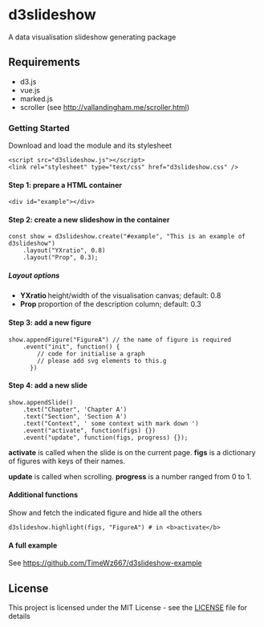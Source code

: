 # d3slideshow

A data visualisation slideshow generating package


## Requirements

- d3.js
- vue.js
- marked.js
- scroller (see http://vallandingham.me/scroller.html)

### Getting Started

Download and load the module and its stylesheet

```
<script src="d3slideshow.js"></script>
<link rel="stylesheet" type="text/css" href="d3slideshow.css" />
```



#### Step 1: prepare a HTML container

```
<div id="example"></div>
```

#### Step 2: create a new slideshow in the container

```
const show = d3slideshow.create("#example", "This is an example of d3slideshow")
    .layout("YXratio", 0.8)
    .layout("Prop", 0.3);
```

##### Layout options

- <b> YXratio </b> height/width of the visualisation canvas; default: 0.8  
- <b> Prop </b> proportion of the description column; default: 0.3

#### Step 3: add a new figure

```
show.appendFigure("FigureA") // the name of figure is required
    .event("init", function() {
        // code for initialise a graph
        // please add svg elements to this.g
      })
```


#### Step 4: add a new slide

```
show.appendSlide()
    .text("Chapter", 'Chapter A')
    .text("Section", 'Section A')
    .text("Context", ' some context with mark down ')
    .event("activate", function(figs) {})
    .event("update", function(figs, progress) {});
```

<b>activate</b> is called when the slide is on the current page. <b>figs</b> is a dictionary of figures with keys of their names.

<b>update</b> is called when scrolling. <b>progress</b> is a number ranged from 0 to 1.





#### Additional functions

Show and fetch the indicated figure and hide all the others
```
d3slideshow.highlight(figs, "FigureA") # in <b>activate</b>
```


#### A full example
See https://github.com/TimeWz667/d3slideshow-example




## License

This project is licensed under the MIT License - see the [LICENSE](LICENSE) file for details
